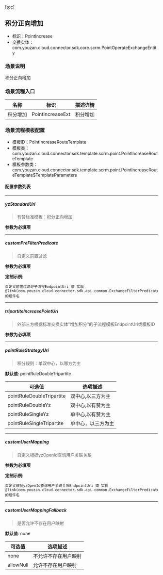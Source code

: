 [toc]

## 积分正向增加
- 标识：PointIncrease
- 交换实体：com.youzan.cloud.connector.sdk.core.scrm.PointOperateExchangeEntity
### 场景说明
积分正向增加
### 场景流程入口

名称 | 标识 | 描述详情
---|---|---
积分增加 | PointIncreaseExt | 积分增加

### 场景流程模板配置
- 模板ID：PointIncreaseRouteTemplate
- 模板类：com.youzan.cloud.connector.sdk.template.scrm.point.PointIncreaseRouteTemplate
- 模板参数类：com.youzan.cloud.connector.sdk.template.scrm.point.PointIncreaseRouteTemplate$TemplateParameters

#### 配置参数列表

---
##### yzStandardUri
> 有赞标准模板：积分正向增加

**参数为必填项**

---
##### customPreFilterPredicate
> 自定义前置过滤

**参数为必填项**


**定制示例**:
```
自定义前置过滤逻子流程EndpointUri 或 实现@link(com.youzan.cloud.connector.sdk.api.common.ExchangeFilterPredicate)的组件名
```
---
##### tripartiteIncreasePointUri
> 外部三方根据标准交换实体"增加积分"的子流程模板EndpointUri或模板ID

**参数为必填项**

---
##### pointRuleStrategyUri
> 积分规则：单双中心，以哪方为主

**默认值**: pointRuleDoubleTripartite

可选值 | 选项描述
---|---
pointRuleDoubleTripartite | 双中心,以三方为主
pointRuleDoubleYz | 双中心,以有赞为主
pointRuleSingleYz | 单中心,以有赞为主
pointRuleSingleTripartite | 单中心，以三方为主
---
##### customUserMapping
> 自定义根据yzOpenId查询用户关联关系

**参数为必填项**


**定制示例**:
```
自定义根据yzOpenId查询用户关联关系EndpointUri 或 实现@link(com.youzan.cloud.connector.sdk.api.common.ExchangeFilterPredicate)的组件名
```
---
##### customUserMappingFallback
> 是否允许不存在用户映射

**默认值**: none

可选值 | 选项描述
---|---
none | 不允许不存在用户映射
allowNull | 允许不存在用户映射

